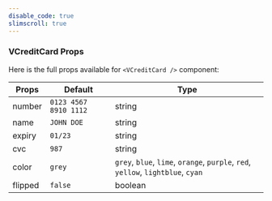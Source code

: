 ```yaml
---
disable_code: true
slimscroll: true
---
```


### VCreditCard Props

Here is the full props available for `<VCreditCard />` component:

| Props   | Default                                              | Type                                                                              |
| ------- | ---------------------------------------------------- | --------------------------------------------------------------------------------- |
| number  | <span class="is-string">`0123 4567 8910 1112`</span> | string                                                                            |
| name    | <span class="is-string">`JOHN DOE`</span>            | string                                                                            |
| expiry  | <span class="is-string">`01/23`</span>               | string                                                                            |
| cvc     | <span class="is-string">`987`</span>                 | string                                                                            |
| color   | <span class="is-string">`grey`</span>                | `grey`, `blue`, `lime`, `orange`, `purple`, `red`, `yellow`, `lightblue`, `cyan` |
| flipped | <span class="is-boolean">`false`</span>              | boolean                                                                           |
